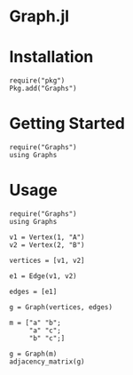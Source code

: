 Graph.jl
========

# Installation

    require("pkg")
    Pkg.add("Graphs")

# Getting Started

    require("Graphs")
    using Graphs

# Usage

    require("Graphs")
    using Graphs

    v1 = Vertex(1, "A")
    v2 = Vertex(2, "B")

    vertices = [v1, v2]

    e1 = Edge(v1, v2)

    edges = [e1]

    g = Graph(vertices, edges)

    m = ["a" "b";
         "a" "c";
         "b" "c";]

    g = Graph(m)
    adjacency_matrix(g)
